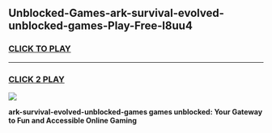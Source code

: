 
## Unblocked-Games-ark-survival-evolved-unblocked-games-Play-Free-l8uu4
<h3>
<a href="https://premium76.site?title=ark-survival-evolved-unblocked-games&ref=18A1">CLICK TO PLAY</a></h3>
<hr>

<h3>
<a href="https://premium76.site?title=ark-survival-evolved-unblocked-games&ref=18A1">CLICK 2 PLAY</a>
  
</h3>

<a href="https://premium76.site?title=ark-survival-evolved-unblocked-games&ref=18A1"><img src="https://clearcache.store/games.png"></a>


**ark-survival-evolved-unblocked-games games unblocked: Your Gateway to Fun and Accessible Online Gaming**

